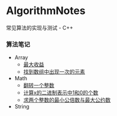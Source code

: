 # AlgorithmNotes
常见算法的实现与测试 - C++
### 算法笔记
- Array
    - [最大收益](/max_profit.cpp)
    - [找到数组中出现一次的元素](/single_number.cpp)
- Math
    - [翻转一个整数](/reverse_int.cpp)
    - [计算x的二进制表示中1和0的个数](/bit_count.cpp)
    - [求两个整数的最小公倍数与最大公约数](/lcm_gcd.cpp)
- String